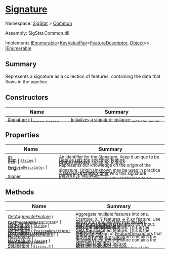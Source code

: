 # [Signature](./Signature.md)

Namespace: [SigStat]() > [Common](./README.md)

Assembly: SigStat.Common.dll

Implements [IEnumerable](https://docs.microsoft.com/en-us/dotnet/api/System.Collections.Generic.IEnumerable-1)\<[KeyValuePair](https://docs.microsoft.com/en-us/dotnet/api/System.Collections.Generic.KeyValuePair-2)\<[FeatureDescriptor](./FeatureDescriptor.md), [Object](https://docs.microsoft.com/en-us/dotnet/api/System.Object)>>, [IEnumerable](https://docs.microsoft.com/en-us/dotnet/api/System.Collections.IEnumerable)

## Summary
Represents a signature as a collection of features, containing the data that flows in the pipeline.

## Constructors

| Name | Summary | 
| --- | --- | 
| <sub>Signature (  )</sub><div style="margin: -28px 0px 0px 0px;"><img width=200/>  | <sub>Initializes a signature instance</sub><div style="margin: -28px 0px 0px 0px;"><img width=200/>  | <br>
| <sub>Signature ( [`String`](https://docs.microsoft.com/en-us/dotnet/api/System.String), [`Origin`](./Origin.md), [`Signer`](./Signer.md) )</sub><div style="margin: -28px 0px 0px 0px;"><img width=200/>  | <sub>Initializes a signature instance with the given properties</sub><div style="margin: -28px 0px 0px 0px;"><img width=200/>  | <br>


## Properties

| Name | Summary | 
| --- | --- | 
| <sub>ID</sub><div style="margin: -28px 0px 0px 0px;"><img width=200/>  | <sub>An identifier for the Signature. Keep it unique to be useful for logs.</sub><div style="margin: -28px 0px 0px 0px;"><img width=200/>  | <br>
| <sub>Item [ [`String`](https://docs.microsoft.com/en-us/dotnet/api/System.String) ]</sub><div style="margin: -28px 0px 0px 0px;"><img width=200/>  | <sub>Gets or sets the specified feature.</sub><div style="margin: -28px 0px 0px 0px;"><img width=200/>  | <br>
| <sub>Item [ [`FeatureDescriptor`](./FeatureDescriptor.md) ]</sub><div style="margin: -28px 0px 0px 0px;"><img width=200/>  | <sub>Gets or sets the specified feature.</sub><div style="margin: -28px 0px 0px 0px;"><img width=200/>  | <br>
| <sub>Origin</sub><div style="margin: -28px 0px 0px 0px;"><img width=200/>  | <sub>Represents our knowledge on the origin of the signature. [Origin.Unknown](https://github.com/hargitomi97/sigstat/blob/master/docs/md/SigStat/Common/Origin.md) may be used in practice before it is verified.</sub><div style="margin: -28px 0px 0px 0px;"><img width=200/>  | <br>
| <sub>Signer</sub><div style="margin: -28px 0px 0px 0px;"><img width=200/>  | <sub>A reference to the [Signer](https://github.com/hargitomi97/sigstat/blob/master/docs/md/SigStat/Common/Signer.md) who this signature belongs to. (The origin is not constrained to be genuine.)</sub><div style="margin: -28px 0px 0px 0px;"><img width=200/>  | <br>


## Methods

| Name | Summary | 
| --- | --- | 
| <sub>[GetAggregateFeature](./Methods/Signature-100663442.md) ( [`List`](https://docs.microsoft.com/en-us/dotnet/api/System.Collections.Generic.List-1)\<[`FeatureDescriptor`](./FeatureDescriptor.md)> )</sub><div style="margin: -28px 0px 0px 0px;"><img width=200/>  | <sub>Aggregate multiple features into one. Example: X, Y features -&gt; P.xy feature.  Use this for example at DTW algorithm input.</sub><div style="margin: -28px 0px 0px 0px;"><img width=200/>  | <br>
| <sub>[GetEnumerator](./Methods/Signature-100663446.md) (  )</sub><div style="margin: -28px 0px 0px 0px;"><img width=200/>  | <sub>Returns an enumerator that iterates through the features.</sub><div style="margin: -28px 0px 0px 0px;"><img width=200/>  | <br>
| <sub>[GetFeature](./Methods/Signature-100663436.md) ( [`String`](https://docs.microsoft.com/en-us/dotnet/api/System.String) )</sub><div style="margin: -28px 0px 0px 0px;"><img width=200/>  | <sub>Gets the specified feature.</sub><div style="margin: -28px 0px 0px 0px;"><img width=200/>  | <br>
| <sub>[GetFeature](./Methods/Signature-100663437.md) ( [`FeatureDescriptor`](./FeatureDescriptor-1.md)\<[`T`](./Signature.md)> )</sub><div style="margin: -28px 0px 0px 0px;"><img width=200/>  | <sub>Gets the specified feature. This is the preferred way.</sub><div style="margin: -28px 0px 0px 0px;"><img width=200/>  | <br>
| <sub>[GetFeature](./Methods/Signature-100663438.md) ( [`FeatureDescriptor`](./FeatureDescriptor.md) )</sub><div style="margin: -28px 0px 0px 0px;"><img width=200/>  | <sub>Gets the specified feature. This is the preferred way.</sub><div style="margin: -28px 0px 0px 0px;"><img width=200/>  | <br>
| <sub>[GetFeatureDescriptors](./Methods/Signature-100663439.md) (  )</sub><div style="margin: -28px 0px 0px 0px;"><img width=200/>  | <sub>Gets a collection of [FeatureDescriptor](https://github.com/hargitomi97/sigstat/blob/master/docs/md/SigStat/Common/FeatureDescriptor.md)s that are used in this signature.</sub><div style="margin: -28px 0px 0px 0px;"><img width=200/>  | <br>
| <sub>[HasFeature](./Methods/Signature-100663443.md) ( [`FeatureDescriptor`](./FeatureDescriptor.md) )</sub><div style="margin: -28px 0px 0px 0px;"><img width=200/>  | <sub>Returns true if the signature contains the specified feature</sub><div style="margin: -28px 0px 0px 0px;"><img width=200/>  | <br>
| <sub>[HasFeature](./Methods/Signature-100663444.md) ( [`String`](https://docs.microsoft.com/en-us/dotnet/api/System.String) )</sub><div style="margin: -28px 0px 0px 0px;"><img width=200/>  | <sub>Returns true if the signature contains the specified feature</sub><div style="margin: -28px 0px 0px 0px;"><img width=200/>  | <br>
| <sub>[SetFeature](./Methods/Signature-100663440.md) ( [`FeatureDescriptor`](./FeatureDescriptor.md), [`T`](./Signature.md) )</sub><div style="margin: -28px 0px 0px 0px;"><img width=200/>  | <sub>Sets the specified feature.</sub><div style="margin: -28px 0px 0px 0px;"><img width=200/>  | <br>
| <sub>[SetFeature](./Methods/Signature-100663441.md) ( [`String`](https://docs.microsoft.com/en-us/dotnet/api/System.String), [`T`](./Signature.md) )</sub><div style="margin: -28px 0px 0px 0px;"><img width=200/>  | <sub>Sets the specified feature.</sub><div style="margin: -28px 0px 0px 0px;"><img width=200/>  | <br>
| <sub>[ToString](./Methods/Signature-100663445.md) (  )</sub><div style="margin: -28px 0px 0px 0px;"><img width=200/>  | <sub>Returns a string representation of the signature</sub><div style="margin: -28px 0px 0px 0px;"><img width=200/>  | <br>


